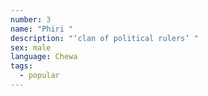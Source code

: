 ```yaml
---
number: 3
name: "Phiri "
description: "‘clan of political rulers’ "
sex: male
language: Chewa
tags:
  - popular
---
```


